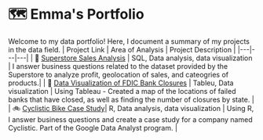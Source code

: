 # 🗺 Emma's Portfolio

Welcome to my data portfolio! Here, I document a summary of my projects in the data field. 
| Project Link | Area of Analysis | Project Description | 
|---|---|---|
| :convenience_store: [Superstore Sales Analysis](https://github.com/emma8874/Superstore-Sales-Analysis) | SQL, Data analysis, data visualization | I answer business questions related to the dataset provided by the Superstore to analyze profit, geolocation of sales, and cateogries of products.|
| :bank: [Data Visualization of FDIC Bank Closures](https://github.com/emma8874/FDIC-Bank-Closures) | Tableu, Data visualization | Using Tableau - Created a map of the locations of failed banks that have closed, as well as finding the number of closures by state. |
| :bike: [Cyclistic Bike Case Study](https://github.com/emma8874/Cyclistic-Bike-Case-Study)| R, Data analysis, data visualization | Using R, I answer business questions and create a case study for a company named Cyclistic. Part of the Google Data Analyst program. | 
